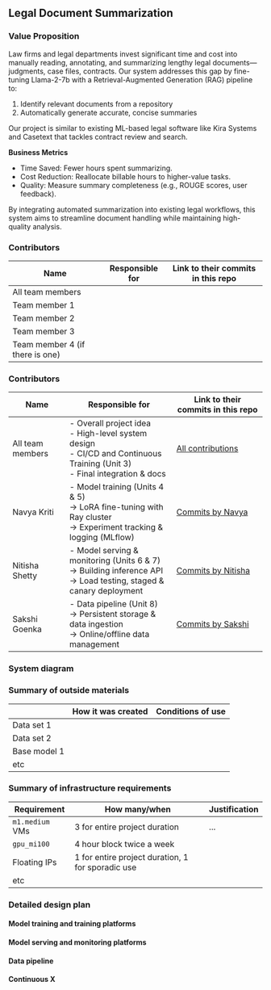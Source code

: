## Legal Document Summarization

<!-- 
Discuss: Value proposition: Your will propose a machine learning system that can be 
used in an existing business or service. (You should not propose a system in which 
a new business or service would be developed around the machine learning system.) 
Describe the value proposition for the machine learning system. What’s the (non-ML) 
status quo used in the business or service? What business metric are you going to be 
judged on? (Note that the “service” does not have to be for general users; you can 
propose a system for a science problem, for example.)
-->

### Value Proposition

Law firms and legal departments invest significant time and cost into manually reading, annotating, and summarizing lengthy legal documents—judgments, case files, contracts. Our system addresses this gap by fine-tuning Llama-2-7b with a Retrieval-Augmented Generation (RAG) pipeline to:

1. Identify relevant documents from a repository
2. Automatically generate accurate, concise summaries

Our project is similar to existing ML-based legal software like Kira Systems and Casetext that tackles contract review and search.

**Business Metrics**
* Time Saved: Fewer hours spent summarizing.
* Cost Reduction: Reallocate billable hours to higher-value tasks.
* Quality: Measure summary completeness (e.g., ROUGE scores, user feedback).
  
By integrating automated summarization into existing legal workflows, this system aims to streamline document handling while maintaining high-quality analysis.

### Contributors

<!-- Table of contributors and their roles. 
First row: define responsibilities that are shared by the team. 
Then, each row after that is: name of contributor, their role, and in the third column, 
you will link to their contributions. If your project involves multiple repos, you will 
link to their contributions in all repos here. -->

| Name                            | Responsible for | Link to their commits in this repo |
|---------------------------------|-----------------|------------------------------------|
| All team members                |                 |                                    |
| Team member 1                   |                 |                                    |
| Team member 2                   |                 |                                    |
| Team member 3                   |                 |                                    |
| Team member 4 (if there is one) |                 |                                    |

### Contributors

<!-- Table of contributors and their roles. 
First row: define responsibilities that are shared by the team. 
Then, each row after that is: name of contributor, their role, and in the third column, 
you will link to their contributions in this repo (or multiple repos if you split your code). -->

| Name              | Responsible for                                                                                                              | Link to their commits in this repo                                                        |
|-------------------|------------------------------------------------------------------------------------------------------------------------------|--------------------------------------------------------------------------------------------|
| All team members  | - Overall project idea<br>- High-level system design<br>- CI/CD and Continuous Training (Unit 3) <br>- Final integration & docs | [All contributions](https://github.com/shettynitis/LLM_LegalDocSummarization/edit/main/README.md)                         |
| Navya Kriti     | - Model training (Units 4 & 5)<br>-> LoRA fine-tuning with Ray cluster<br>-> Experiment tracking & logging (MLflow)            | [Commits by Navya](https://github.com/shettynitis/LLM_LegalDocSummarization/edit/main/README.md)   |
| Nitisha Shetty    | - Model serving & monitoring (Units 6 & 7)<br>-> Building inference API<br>-> Load testing, staged & canary deployment         | [Commits by Nitisha](https://github.com/shettynitis/LLM_LegalDocSummarization/edit/main/README.md) |
| Sakshi Goenka       | - Data pipeline (Unit 8)<br>-> Persistent storage & data ingestion<br>-> Online/offline data management                        | [Commits by Sakshi](https://github.com/shettynitis/LLM_LegalDocSummarization/edit/main/README.md)     |




### System diagram

<!-- Overall digram of system. Doesn't need polish, does need to show all the pieces. 
Must include: all the hardware, all the containers/software platforms, all the models, 
all the data. -->

### Summary of outside materials

<!-- In a table, a row for each dataset, foundation model. 
Name of data/model, conditions under which it was created (ideally with links/references), 
conditions under which it may be used. -->

|              | How it was created | Conditions of use |
|--------------|--------------------|-------------------|
| Data set 1   |                    |                   |
| Data set 2   |                    |                   |
| Base model 1 |                    |                   |
| etc          |                    |                   |


### Summary of infrastructure requirements

<!-- Itemize all your anticipated requirements: What (`m1.medium` VM, `gpu_mi100`), 
how much/when, justification. Include compute, floating IPs, persistent storage. 
The table below shows an example, it is not a recommendation. -->

| Requirement     | How many/when                                     | Justification |
|-----------------|---------------------------------------------------|---------------|
| `m1.medium` VMs | 3 for entire project duration                     | ...           |
| `gpu_mi100`     | 4 hour block twice a week                         |               |
| Floating IPs    | 1 for entire project duration, 1 for sporadic use |               |
| etc             |                                                   |               |

### Detailed design plan

<!-- In each section, you should describe (1) your strategy, (2) the relevant parts of the 
diagram, (3) justification for your strategy, (4) relate back to lecture material, 
(5) include specific numbers. -->

#### Model training and training platforms

<!-- Make sure to clarify how you will satisfy the Unit 4 and Unit 5 requirements, 
and which optional "difficulty" points you are attempting. -->

#### Model serving and monitoring platforms

<!-- Make sure to clarify how you will satisfy the Unit 6 and Unit 7 requirements, 
and which optional "difficulty" points you are attempting. -->

#### Data pipeline

<!-- Make sure to clarify how you will satisfy the Unit 8 requirements,  and which 
optional "difficulty" points you are attempting. -->

#### Continuous X

<!-- Make sure to clarify how you will satisfy the Unit 3 requirements,  and which 
optional "difficulty" points you are attempting. -->

